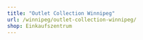 ```yaml
---
title: "Outlet Collection Winnipeg"
url: /winnipeg/outlet-collection-winnipeg/
shop: Einkaufszentrum
---
```

